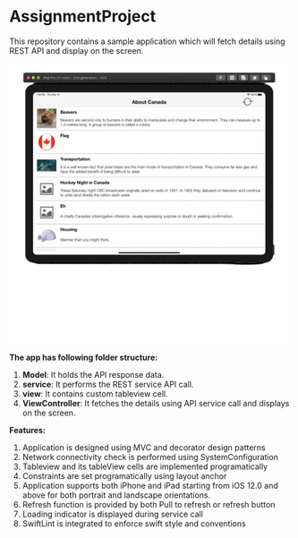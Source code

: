 # AssignmentProject

This repository contains a sample application which will fetch details using REST API and display on the screen.

<img src="https://github.com/nkwadgire/AssignmentProject/blob/develop/Screenshots/animatedGif.gif" height=500>

**The app has following folder structure:**

1. **Model**: It holds the API response data.
2. **service**: It performs the REST service API call.
3. **view**: It contains custom tableview cell.
3. **ViewController**: It fetches the details using API service call and displays on the screen.

**Features:**
1. Application is designed using MVC and decorator design patterns
2. Network connectivity check is performed using SystemConfiguration
3. Tableview and its tableView cells are implemented programatically
4. Constraints are set programatically using layout anchor
5. Application supports both iPhone and iPad starting from iOS 12.0 and above for both portrait and landscape orientations.
6. Refresh function is provided by both Pull to refresh or refresh button
7. Loading indicator is displayed during service call
8. SwiftLint is integrated to enforce swift style and conventions
